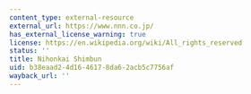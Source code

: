 ```yaml
---
content_type: external-resource
external_url: https://www.nnn.co.jp/
has_external_license_warning: true
license: https://en.wikipedia.org/wiki/All_rights_reserved
status: ''
title: Nihonkai Shimbun
uid: b38eaad2-4d16-4617-8da6-2acb5c7756af
wayback_url: ''
---
```


